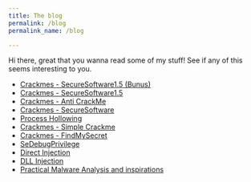```yaml
---
title: The blog
permalink: /blog
permalink_name: /blog

---
```


Hi there, great that you wanna read some of my stuff!
See if any of this seems interesting to you.

- [Crackmes - SecureSoftware1.5 (Bunus)](/posts/crackmes/SecureSoftware2B)
- [Crackmes - SecureSoftware1.5](/posts/crackmes/SecureSoftware2)
- [Crackmes - Anti CrackMe](/posts/crackmes/AntiCrackMe)
- [Crackmes - SecureSoftware](/posts/crackmes/SecureSoftware)
- [Process Hollowing](/posts/ProcessHollowing)
- [Crackmes - Simple Crackme](/posts/crackmes/SimpleCrackme)
- [Crackmes - FindMySecret](/posts/crackmes/FindMySecret)
- [SeDebugPrivilege](/posts/SeDebugPrivilege)
- [Direct Injection](/posts/DirectInjection)
- [DLL Injection](/posts/DLLInjection)
- [Practical Malware Analysis and inspirations](/posts/pma)
